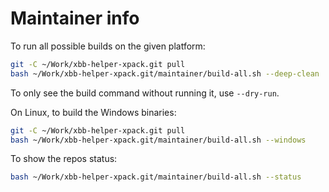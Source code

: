 # Maintainer info

To run all possible builds on the given platform:

```sh
git -C ~/Work/xbb-helper-xpack.git pull
bash ~/Work/xbb-helper-xpack.git/maintainer/build-all.sh --deep-clean
```

To only see the build command without running it, use `--dry-run`.

On Linux, to build the Windows binaries:

```sh
git -C ~/Work/xbb-helper-xpack.git pull
bash ~/Work/xbb-helper-xpack.git/maintainer/build-all.sh --windows
```

To show the repos status:

```sh
bash ~/Work/xbb-helper-xpack.git/maintainer/build-all.sh --status
```

